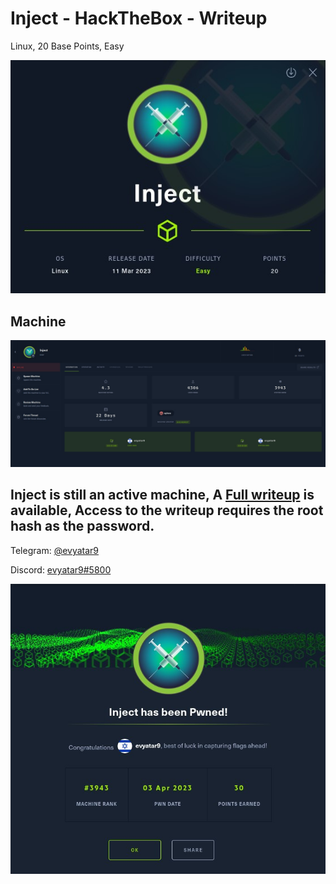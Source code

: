 # Inject - HackTheBox - Writeup
Linux, 20 Base Points, Easy

![info.JPG](images/info.JPG)

## Machine

![‏‏Inject.JPG](images/Inject.JPG)
 
## Inject is still an active machine, A [Full writeup](Inject-Writeup.pdf) is available, Access to the writeup requires the root hash as the password.

Telegram: [@evyatar9](https://t.me/evyatar9)

Discord: [evyatar9#5800](https://discordapp.com/users/812805349815091251)

![pwn.JPG](images/pwn.JPG)